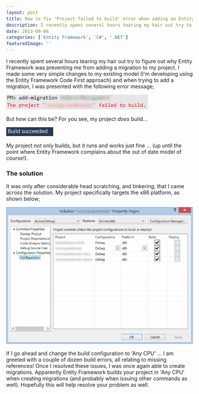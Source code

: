 ```yaml
---
layout: post
title: How to fix 'Project failed to build' error when adding an Entity Framework migration (add-migration)
description: I recently spent several hours tearing my hair out try to figure out why Entity Framework was preventing me from adding a migration to my project.
date: 2013-09-06
categories: ['Entity Framework', 'C#', '.NET']
featuredImage: ''
---
```


I recently spent several hours tearing my hair out try to figure out why Entity Framework was preventing me from adding a migration to my project. I made some very simple changes to my existing model (I'm developing using the Entity Framework Code First approach) and when trying to add a migration, I was presented with the following error message;

![Project Failed To Build](projectfailedtobuild1.png)

But how can this be? For you see, my project _does_ build...

![Build Succeeded](buildsucceeded1.png)

My project not only builds, but it runs and works just fine ... (up until the point where Entity Framework complains about the out of date model of course!).

### The solution

It was only after considerable head scratching, and tinkering, that I came across the solution. My project specifically targets the x86 platform, as shown below;

![Configuration Options](configurationoptions1.png)

If I go ahead and change the build configuration to 'Any CPU' ... I am greeted with a couple of dozen build errors, all relating to missing references! Once I resolved these issues, I was once again able to create migrations. Apparently Entity Framework builds your project in 'Any CPU' when creating migrations (and probably when issuing other commands as well). Hopefully this will help resolve your problem as well.

